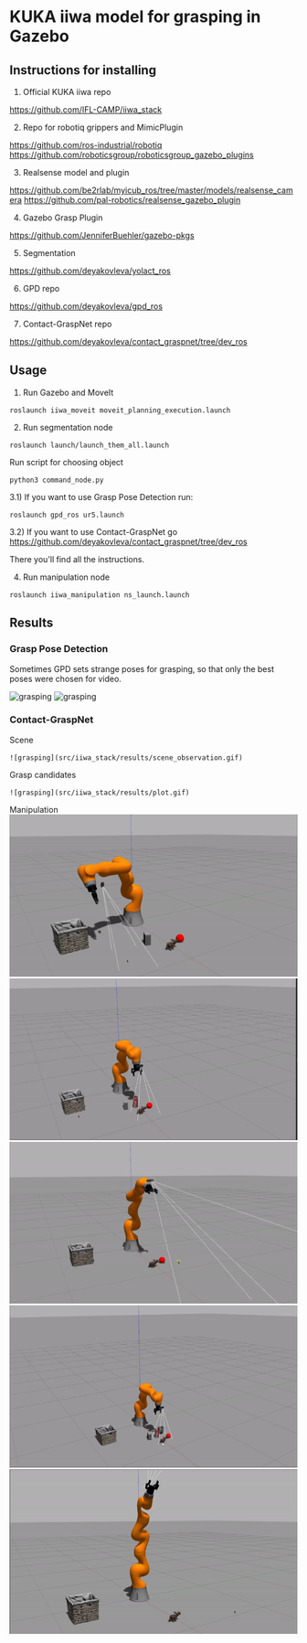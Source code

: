 # KUKA iiwa model for grasping in Gazebo

## Instructions for installing
1) Official KUKA iiwa repo

https://github.com/IFL-CAMP/iiwa_stack

2) Repo for robotiq grippers and MimicPlugin

https://github.com/ros-industrial/robotiq
https://github.com/roboticsgroup/roboticsgroup_gazebo_plugins

3) Realsense model and plugin

https://github.com/be2rlab/myicub_ros/tree/master/models/realsense_camera
https://github.com/pal-robotics/realsense_gazebo_plugin

4) Gazebo Grasp Plugin

https://github.com/JenniferBuehler/gazebo-pkgs

5) Segmentation

https://github.com/deyakovleva/yolact_ros

6) GPD repo 

https://github.com/deyakovleva/gpd_ros

7) Contact-GraspNet repo

https://github.com/deyakovleva/contact_graspnet/tree/dev_ros

## Usage

1) Run Gazebo and MoveIt
```
roslaunch iiwa_moveit moveit_planning_execution.launch
```
2) Run segmentation node
```
roslaunch launch/launch_them_all.launch
```
Run script for choosing object
```
python3 command_node.py
```
3.1) If you want to use Grasp Pose Detection run:
```
roslaunch gpd_ros ur5.launch
```
3.2) If you want to use Contact-GraspNet go https://github.com/deyakovleva/contact_graspnet/tree/dev_ros

There you'll find all the instructions.

4) Run manipulation node
```
roslaunch iiwa_manipulation ns_launch.launch
```
## Results

### Grasp Pose Detection
Sometimes GPD sets strange poses for grasping, so that only the best poses were chosen for video.

![grasping](src/iiwa_stack/results/box.gif)
![grasping](src/iiwa_stack/results/coke.gif)

### Contact-GraspNet
Scene
```
![grasping](src/iiwa_stack/results/scene_observation.gif)
```
Grasp candidates
```
![grasping](src/iiwa_stack/results/plot.gif)
```

Manipulation
![grasping](src/iiwa_stack/results/box_cgn.gif)
![grasping](src/iiwa_stack/results/cola_cgn.gif)
![grasping](src/iiwa_stack/results/ball_cgn.gif)
![grasping](src/iiwa_stack/results/cup_cgn.gif)
![grasping](src/iiwa_stack/results/dino_cgn.gif)
